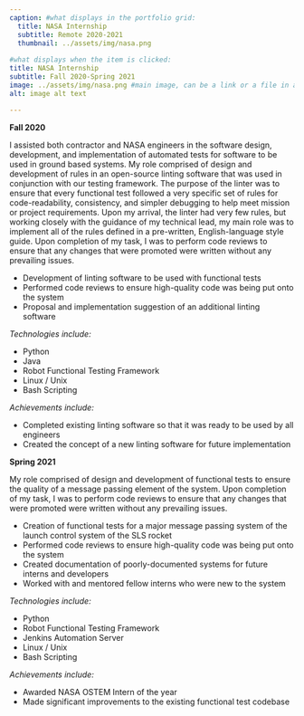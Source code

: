 ```yaml
---
caption: #what displays in the portfolio grid:
  title: NASA Internship
  subtitle: Remote 2020-2021
  thumbnail: ../assets/img/nasa.png
  
#what displays when the item is clicked:
title: NASA Internship
subtitle: Fall 2020-Spring 2021
image: ../assets/img/nasa.png #main image, can be a link or a file in assets/img/portfolio
alt: image alt text

---
```

**Fall 2020**

I assisted both contractor and NASA engineers in the software design, development, and implementation of automated tests for software to be used in ground based systems. My role comprised of design and development of rules in an open-source linting software that was used in conjunction with our testing framework. The purpose of the linter was to ensure that every functional test followed a very specific set of rules for code-readability, consistency, and simpler debugging to help meet mission or project requirements. Upon my arrival, the linter had very few rules, but working closely with the guidance of my technical lead, my main role was to implement all of the rules defined in a pre-written, English-language style guide. Upon completion of my task, I was to perform code reviews to ensure that any changes that were promoted were written without any prevailing issues.

  - Development of linting software to be used with functional tests
  - Performed code reviews to ensure high-quality code was being put onto the system
  - Proposal and implementation suggestion of an additional linting software

*Technologies include:*

  - Python
  - Java
  - Robot Functional Testing Framework
  - Linux / Unix
  - Bash Scripting

*Achievements include:*

  - Completed existing linting software so that it was ready to be used by all engineers
  - Created the concept of a new linting software for future implementation

**Spring 2021**

My role comprised of design and development of functional tests to ensure the quality of a message passing element of the system. Upon completion of my task, I was to perform code reviews to ensure that any changes that were promoted were written without any prevailing issues.

  - Creation of functional tests for a major message passing system of the launch control system of the SLS rocket
  - Performed code reviews to ensure high-quality code was being put onto the system
  - Created documentation of poorly-documented systems for future interns and developers
  - Worked with and mentored fellow interns who were new to the system

*Technologies include:*

  - Python
  - Robot Functional Testing Framework
  - Jenkins Automation Server
  - Linux / Unix
  - Bash Scripting

*Achievements include:*

  - Awarded NASA OSTEM Intern of the year
  - Made significant improvements to the existing functional test codebase
